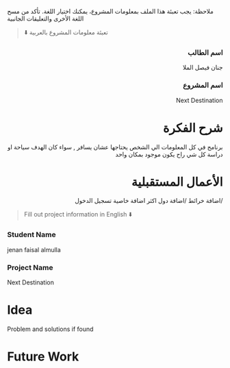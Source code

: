 
ملاحظة: يجب تعبئة هذا الملف بمعلومات المشروع، يمكنك اختيار اللغة. تأكد من مسح اللغة الأخرى والتعليقات الجانبية 
> ⬇️ تعبئة معلومات المشروع بالعربية  

<div dir="rtl">
  
### اسم الطالب
جنان فيصل الملا

### اسم المشروع
Next Destination

# شرح الفكرة
برنامج في كل المعلومات الي الشخص يحتاجها عشان يسافر , سواء كان الهدف سياحة او دراسة 
كل شي راح يكون موجود بمكان واحد

# الأعمال المستقبلية
/اضافة خرائط 
/اضافة دول اكثر
اضافة خاصية تسجيل الدخول

</div>

> Fill out project information in English ⬇️
### Student Name
jenan faisal almulla

### Project Name
Next Destination

# Idea
Problem and solutions if found 


# Future Work 



